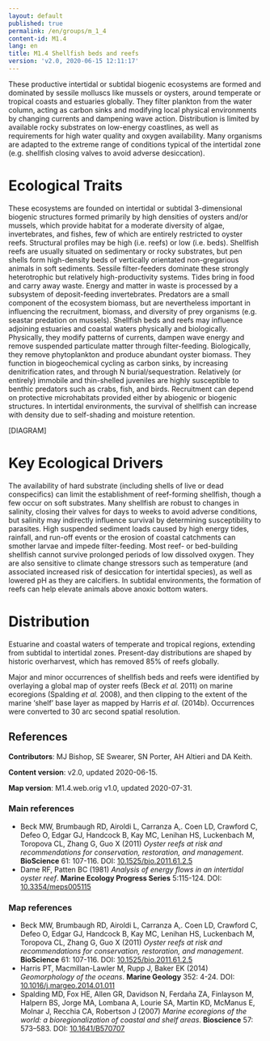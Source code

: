 ```yaml
---
layout: default
published: true
permalink: /en/groups/m_1_4
content-id: M1.4
lang: en
title: M1.4 Shellfish beds and reefs
version: 'v2.0, 2020-06-15 12:11:17'
---
```


These productive intertidal or subtidal biogenic ecosystems are formed and dominated by sessile molluscs like mussels or oysters, around temperate or tropical coasts and estuaries globally. They filter plankton from the water column, acting as carbon sinks and modifying local physical environments by changing currents and dampening wave action. Distribution is limited by available rocky substrates on low-energy coastlines, as well as requirements for high water quality and oxygen availability. Many organisms are adapted to the extreme range of conditions typical of the intertidal zone (e.g. shellfish closing valves to avoid adverse desiccation).

# Ecological Traits
 
These ecosystems are founded on intertidal or subtidal 3-dimensional biogenic structures formed primarily by high densities of oysters and/or mussels, which provide habitat for a moderate diversity of algae, invertebrates, and fishes, few of which are entirely restricted to oyster reefs. Structural profiles may be high (i.e. reefs) or low (i.e. beds). Shellfish reefs are usually situated on sedimentary or rocky substrates, but pen shells form high-density beds of vertically orientated non-gregarious animals in soft sediments. Sessile filter-feeders dominate these strongly heterotrophic but relatively high-productivity systems. Tides bring in food and carry away waste. Energy and matter in waste is processed by a subsystem of deposit-feeding invertebrates. Predators are a small component of the ecosystem biomass, but are nevertheless important in influencing the recruitment, biomass, and diversity of prey organisms (e.g. seastar predation on mussels). Shellfish beds and reefs may influence adjoining estuaries and coastal waters physically and biologically. Physically, they modify patterns of currents, dampen wave energy and remove suspended particulate matter through filter-feeding. Biologically, they remove phytoplankton and produce abundant oyster biomass. They function in biogeochemical cycling as carbon sinks, by increasing denitrification rates, and through N burial/sequestration. Relatively (or entirely) immobile and thin-shelled juveniles are highly susceptible to benthic predators such as crabs, fish, and birds. Recruitment can depend on protective microhabitats provided either by abiogenic or biogenic structures. In intertidal environments, the survival of shellfish can increase with density due to self-shading and moisture retention.

[DIAGRAM]

# Key Ecological Drivers
 
The availability of hard substrate (including shells of live or dead conspecifics) can limit the establishment of reef-forming shellfish, though a few occur on soft substrates. Many shellfish are robust to changes in salinity, closing their valves for days to weeks to avoid adverse conditions, but salinity may indirectly influence survival by determining susceptibility to parasites. High suspended sediment loads caused by high energy tides, rainfall, and run-off events or the erosion of coastal catchments can smother larvae and impede filter-feeding. Most reef- or bed-building shellfish cannot survive prolonged periods of low dissolved oxygen. They are also sensitive to climate change stressors such as temperature (and associated increased risk of desiccation for intertidal species), as well as lowered pH as they are calcifiers. In subtidal environments, the formation of reefs can help elevate animals above anoxic bottom waters.
 
# Distribution
 
Estuarine and coastal waters of temperate and tropical regions, extending from subtidal to intertidal zones. Present-day distributions are shaped by historic overharvest, which has removed 85% of reefs globally.

Major and minor occurrences of shellfish beds and reefs were identified by overlaying a global map of oyster reefs (Beck _et al._ 2011) on marine ecoregions (Spalding _et al._ 2008), and then clipping to the extent of the marine ‘shelf’ base layer as mapped by Harris _et al._ (2014b). Occurrences were converted to 30 arc second spatial resolution.

## References

**Contributors**: MJ Bishop, SE Swearer, SN Porter, AH Altieri and DA Keith.

**Content version**: v2.0, updated 2020-06-15.

**Map version**: M1.4.web.orig v1.0, updated 2020-07-31.

### Main references
* Beck MW, Brumbaugh RD, Airoldi L, Carranza A,. Coen LD, Crawford C, Defeo O, Edgar GJ, Handcock B, Kay MC, Lenihan HS, Luckenbach M, Toropova CL, Zhang G, Guo X  (2011) *Oyster reefs at risk and recommendations for conservation, restoration, and management*. **BioScience** 61: 107-116. DOI: [10.1525/bio.2011.61.2.5](http://doi.org/10.1525/bio.2011.61.2.5)
* Dame RF, Patten BC  (1981) *Analysis of energy flows in an intertidal oyster reef*. **Marine Ecology Progress Series** 5:115-124. DOI: [10.3354/meps005115 ](http://doi.org/10.3354/meps005115 )

### Map references
* Beck MW, Brumbaugh RD, Airoldi L, Carranza A,. Coen LD, Crawford C, Defeo O, Edgar GJ, Handcock B, Kay MC, Lenihan HS, Luckenbach M, Toropova CL, Zhang G, Guo X  (2011) *Oyster reefs at risk and recommendations for conservation, restoration, and management*. **BioScience** 61: 107-116. DOI: [10.1525/bio.2011.61.2.5](http://doi.org/10.1525/bio.2011.61.2.5)
* Harris PT, Macmillan-Lawler M, Rupp J, Baker EK  (2014) *Geomorphology of the oceans*. **Marine Geology** 352: 4-24. DOI: [10.1016/j.margeo.2014.01.011](http://doi.org/10.1016/j.margeo.2014.01.011)
* Spalding MD, Fox HE, Allen GR, Davidson N, Ferdaña ZA, Finlayson M, Halpern BS, Jorge MA, Lombana A, Lourie SA, Martin KD, McManus E, Molnar J, Recchia CA, Robertson J  (2007) *Marine ecoregions of the world: a bioregionalization of coastal and shelf areas*. **Bioscience** 57: 573–583. DOI: [10.1641/B570707](http://doi.org/10.1641/B570707)
